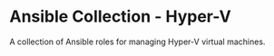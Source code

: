 # Ansible Collection - Hyper-V

A collection of Ansible roles for managing Hyper-V virtual machines.
